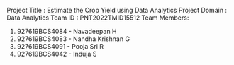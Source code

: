 Project Title : Estimate the Crop Yield using Data Analytics
Project Domain : Data Analytics
Team ID : PNT2022TMID15512
Team Members:
1. 927619BCS4084 - Navadeepan H
2. 927619BCS4083 - Nandha Krishnan G
3. 927619BCS4091 - Pooja Sri R
4. 927619BCS4042 - Induja S
